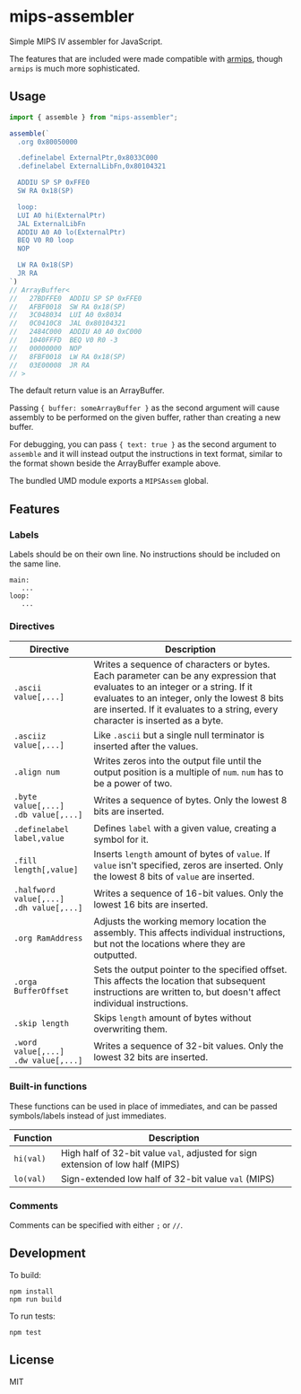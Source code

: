 mips-assembler
==============

Simple MIPS IV assembler for JavaScript.

The features that are included were made compatible with [armips](https://github.com/Kingcom/armips), though `armips` is much more sophisticated.

Usage
-----

```javascript
import { assemble } from "mips-assembler";

assemble(`
  .org 0x80050000

  .definelabel ExternalPtr,0x8033C000
  .definelabel ExternalLibFn,0x80104321

  ADDIU SP SP 0xFFE0
  SW RA 0x18(SP)

  loop:
  LUI A0 hi(ExternalPtr)
  JAL ExternalLibFn
  ADDIU A0 A0 lo(ExternalPtr)
  BEQ V0 R0 loop
  NOP

  LW RA 0x18(SP)
  JR RA
`)
// ArrayBuffer<
//   27BDFFE0  ADDIU SP SP 0xFFE0
//   AFBF0018  SW RA 0x18(SP)
//   3C048034  LUI A0 0x8034
//   0C0410C8  JAL 0x80104321
//   2484C000  ADDIU A0 A0 0xC000
//   1040FFFD  BEQ V0 R0 -3
//   00000000  NOP
//   8FBF0018  LW RA 0x18(SP)
//   03E00008  JR RA
// >
```

The default return value is an ArrayBuffer.

Passing `{ buffer: someArrayBuffer }` as the second argument will cause assembly to be performed on the given buffer, rather than creating a new buffer.

For debugging, you can pass `{ text: true }` as the second argument to `assemble` and it will instead output the instructions in text format, similar to the format shown beside the ArrayBuffer example above.

The bundled UMD module exports a `MIPSAssem` global.

Features
--------

### Labels

Labels should be on their own line. No instructions should be included on the same line.

```
main:
   ...
loop:
   ...
```

### Directives

| Directive | Description |
|-----------|-------------|
| `.ascii value[,...]` | Writes a sequence of characters or bytes. Each parameter can be any expression that evaluates to an integer or a string. If it evaluates to an integer, only the lowest 8 bits are inserted. If it evaluates to a string, every character is inserted as a byte. |
| `.asciiz value[,...]` | Like `.ascii` but a single null terminator is inserted after the values. |
| `.align num` | Writes zeros into the output file until the output position is a multiple of `num`. `num` has to be a power of two. |
| `.byte value[,...]`<br/>`.db value[,...]` | Writes a sequence of bytes. Only the lowest 8 bits are inserted. |
| `.definelabel label,value` | Defines `label` with a given value, creating a symbol for it. |
| `.fill length[,value]` | Inserts `length` amount of bytes of `value`. If `value` isn't specified, zeros are inserted. Only the lowest 8 bits of `value` are inserted. |
| `.halfword value[,...]`<br/>`.dh value[,...]` | Writes a sequence of 16-bit values. Only the lowest 16 bits are inserted. |
| `.org RamAddress` | Adjusts the working memory location the assembly. This affects individual instructions, but not the locations where they are outputted. |
| `.orga BufferOffset` | Sets the output pointer to the specified offset. This affects the location that subsequent instructions are written to, but doesn't affect individual instructions. |
| `.skip length` | Skips `length` amount of bytes without overwriting them. |
| `.word value[,...]`<br/>`.dw value[,...]` | Writes a sequence of 32-bit values. Only the lowest 32 bits are inserted. |

### Built-in functions

These functions can be used in place of immediates, and can be passed symbols/labels instead of just immediates.

| Function | Description |
|----------|-------------|
| `hi(val)` | High half of 32-bit value `val`, adjusted for sign extension of low half (MIPS) |
| `lo(val)` | Sign-extended low half of 32-bit value `val` (MIPS) |

### Comments

Comments can be specified with either `;` or `//`.

Development
-----------

To build:
```
npm install
npm run build
```

To run tests:
```
npm test
```

License
-------

MIT